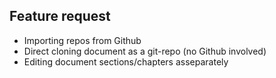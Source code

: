 ## Feature request

- Importing repos from Github
- Direct cloning document as a git-repo (no Github involved)
- Editing document sections/chapters asseparately